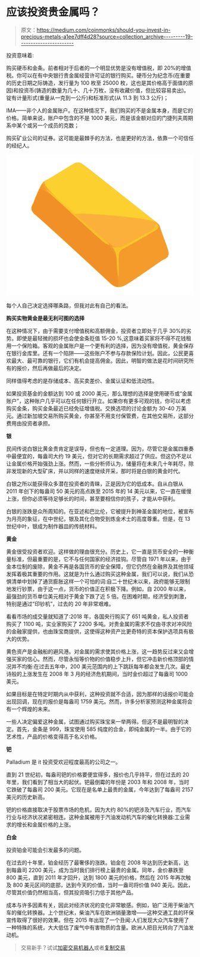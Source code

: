 # 应该投资贵金属吗？

> 原文：<https://medium.com/coinmonks/should-you-invest-in-precious-metals-a1ee7dff4d28?source=collection_archive---------19----------------------->

投资意味着:

购买硬币和金条。前者相对于后者的一个明显优势是没有增值税，即 20%的增值税。你可以在有中央银行贵金属经营许可证的银行购买。硬币分为纪念币(在重要的历史日期之际铸造，发行量为 100 枚至 25000 枚，这也是其价格高于面值的原因)和投资币(铸造的数量为几十、几十万枚，没有收藏价值，但比较容易卖出)。锭有计量形式(重量从一克到一公斤)和标准形式(从 11.3 到 13.3 公斤)；

IMA——非个人的金属账户。在这种情况下，我们购买的不是金属本身，而是它的价格。简单来说，账户中包含的不是 1000 美元，而是该金额对应的门捷列夫周期系中某个或另一个成员的克数；

购买矿业公司的证券。这可能是最棘手的方法，也是更好的方法，依靠一个可信任的经纪人。

![](img/62dc309d633a390169a1de2ea4948a8f.png)

每个人自己决定选择哪条路，但我对此有自己的看法。

**购买实物黄金是最无利可图的选择**

在这种情况下，由于需要支付增值税和高额佣金，投资者立即处于几乎 30%的劣势。即使是最轻微的损坏也会使金条贬值 15-20 %,这意味着买家将不得不花钱租用一个保险箱。客观的金属账户是一个更有利的选择，因为没有增值税，黄金保存在银行金库里。还有一个陷阱——这些账户不参与存款保险计划。因此，公民更喜欢最大、最可靠的银行，它们有机会提高佣金。因此，明智的做法是花时间研究所有的报价，然后再做最后的决定。

同样值得考虑的是存储成本、高买卖差价、金属认证和低流动性。

如果投资基金的金额达到 100 或 2000 美元，那么理想的选择是使用硬币或“金属账户”，这种账户几乎可以在任何银行开立。如果你有更多可观的钱，你可以考虑购买金条，购买金条最近已经免征增值税。交换选项的讨论金额为 30-40 万美元。通过新加坡交易所购买黄金，你甚至不用支付保管费，在其他交易所，这部分费用由投资者承担。

**银**

民间传说白银比黄金贵肯定是误导，但也有一定道理。因为，尽管它是金属四重奏中最便宜的，每盎司大约 19 美元，但对它的长期需求超过了供应。但这仍不足以让金属价格开始强劲上涨。然而，一些分析师认为，储量将在未来几十年耗尽，除非发现新的大型矿床，并以同样的速度继续开采，那时将是白银的黄金时代。

白银之所以能获得众多潜在投资者的青睐，正是因为它的低成本。自从白银从 2011 年创下的每盎司 50 美元的高点跌至 2015 年的 14 美元以来，它一直在缓慢上涨，但你必须等待足够长的时间，甚至要相信你的孩子，才能从中获利。

白银的涨跌是众所周知的。在亚述和巴比伦，它被提升到神圣金属的地位，被宣布为月亮的象征，在中世纪，银及其化合物受到炼金术士的高度尊重。但是，在 13 世纪中叶，银成为制作器皿的传统材料。

**黄金**

黄金很受投资者欢迎。这样做的理由很充分。历史上，它一直是货币安全的一种衡量标准，但最重要的是，它不与任何国家的经济挂钩。尽管自 1971 年以来，由于金本位制的废除，黄金不再是各国货币的安全保障，但它仍然在金融界及其他领域发挥着极其重要的作用。这就是为什么通过购买这种金属，我们可以说，我们从恐惧清单中划掉了通货膨胀这样一个可怕的词:自二十世纪末以来，政府能够无限制地发行钞票，由于这一点，货币的价值正在积极下降。例如，自 2000 年以来，最强劲的货币单位美元相对于黄金下跌了近 5 倍。在困难时期，经济受到刺激，特别是通过“印钞机”，过去的 20 年非常艰难。

看看市场的成交量就知道了:2018 年，各国央行购买了 651 吨黄金，私人投资者购买了 1100 吨，实业家购买了 2200 多吨。对贵金属的需求不仅由寻求对冲风险的金融家提供，也由珠宝商提供，这使得这种资产比更奇特的资本保护选项具有极大的优势。

黄色资产是金融船的避风港。对金属的需求使其价格上涨，这一趋势反过来又会增强买家的信心。然而，尽管永恒等价物的价值稳步上升，但它冲击新价格顶部的情况并不均衡:在过去五年中，200 美元范围内的上下跳跃每年都会发生几次。最史诗般的上涨发生在 2008 年 3 月的经济危机期间，当时金价超过了每盎司 1000 美元。

如果目标是在特定时期内从中获利，这种投资就不合适，因为那样的话报价可能会出现回调，现在的报价是每盎司 1759 美元。然而，许多分析家预测这种金属将会有一个辉煌的未来。

一些人决定偏爱这种金属，试图通过购买珠宝来一举两得。但这不是最明智的决定。首先，金条是 999，珠宝使用 585 纯度的合金，即纯金属的一半。由于它的艺术性，产品的价格变得高于名义价格。

**钯**

Palladium 是 it 投资受欢迎程度最高的公司之一。

直到 21 世纪初，每盎司钯的价格要便宜得多，报价也几乎持平，但在过去的 20 年里，我们看到了相当大的起伏。钯最倒霉的年份是 2003 年和 2008 年，当时它跌破了每盎司 200 美元。它现在是名单上最贵的金属，今年达到了每盎司 2157 美元的历史新高。

钯的价格直接取决于股票市场的危机，因为大约 80%的钯涉及汽车行业，而汽车行业与经济状况紧密相连。这种金属被用于汽油发动机汽车的催化转换器:工业需求的增长和金属价格的上涨。

**白金**

投资铂金可能会引发最多的问题。

在过去的十年里，铂金经历了最奢侈的涨跌。铂金在 2008 年达到历史新高，达到每盎司 2200 美元，成为当时我们排行榜上最贵的金属。同年，金价暴跌至 800 美元，直到 2011 年才回升，达到 1800 美元的价格，然后在 2015 年再次触及 800 美元区间的底部，达到今天的价值，当时一盎司将价值 940 美元。因此，尽管其价值仍然相当高，但其投资吸引力低于其他产品。

成本与许多因素有关，因此对经济状况的变化非常敏感。例如，铂广泛用于柴油汽车的催化转换器。上个世纪末，柴油汽车在欧洲销量激增——这种交通工具的环保宣传取得了很好的效果。但在 2015 年出现了一个丑闻:人们发现大众汽车使用了一种特殊的系统，大大低估了废气中有害物质的含量。欧洲人把目光转向了汽油发动机。

> 交易新手？试试[加密交易机器人](/coinmonks/crypto-trading-bot-c2ffce8acb2a)或者[复制交易](/coinmonks/top-10-crypto-copy-trading-platforms-for-beginners-d0c37c7d698c)